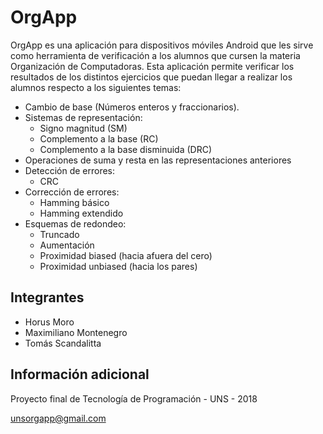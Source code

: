 # OrgApp

OrgApp es una aplicación para dispositivos móviles Android que les sirve como herramienta de verificación
a los alumnos que cursen la materia Organización de Computadoras. Esta aplicación permite verificar los 
resultados de los distintos ejercicios que puedan llegar a realizar los alumnos respecto a los siguientes temas:

- Cambio de base (Números enteros y fraccionarios).
- Sistemas de representación:
  - Signo magnitud (SM)
  - Complemento a la base (RC)
  - Complemento a la base disminuida (DRC)
- Operaciones de suma y resta en las representaciones anteriores
- Detección de errores:
  - CRC
- Corrección de errores:
  - Hamming básico
  - Hamming extendido
- Esquemas de redondeo:
  - Truncado
  - Aumentación
  - Proximidad biased (hacia afuera del cero)
  - Proximidad unbiased (hacia los pares)


## Integrantes

- Horus Moro
- Maximiliano Montenegro
- Tomás Scandalitta

 
## Información adicional

Proyecto final de Tecnología de Programación - UNS - 2018

unsorgapp@gmail.com
